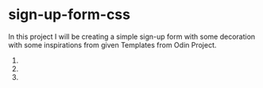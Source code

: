 # sign-up-form-css

In this project I will be creating a simple sign-up form with some decoration with some inspirations from given Templates from Odin Project.

1. 

2.

3.


